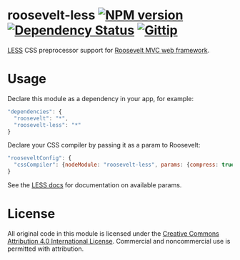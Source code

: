 roosevelt-less [![NPM version](https://badge.fury.io/js/roosevelt-less.png)](http://badge.fury.io/js/roosevelt-less) [![Dependency Status](https://gemnasium.com/kethinov/roosevelt-less.png)](https://gemnasium.com/kethinov/roosevelt-less) [![Gittip](http://img.shields.io/gittip/kethinov.png)](https://www.gittip.com/kethinov/)
==============

[LESS](http://lesscss.org) CSS preprocessor support for [Roosevelt MVC web framework](https://github.com/kethinov/roosevelt).

Usage
=====

Declare this module as a dependency in your app, for example:

```js
"dependencies": {
  "roosevelt": "*",
  "roosevelt-less": "*"
}
```

Declare your CSS compiler by passing it as a param to Roosevelt:

```js
"rooseveltConfig": {
  "cssCompiler": {nodeModule: "roosevelt-less", params: {compress: true}}
}
```

See the [LESS docs](http://lesscss.org/#using-less-configuration) for documentation on available params.

License
=======

All original code in this module is licensed under the [Creative Commons Attribution 4.0 International License](http://creativecommons.org/licenses/by/4.0/). Commercial and noncommercial use is permitted with attribution.